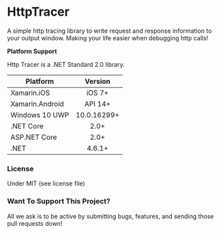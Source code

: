 # HttpTracer
A simple http tracing library to write request and response information to your output window. Making your life easier when debugging http calls!

**Platform Support**

Http Tracer is a .NET Standard 2.0 library.

|Platform|Version|
| ------------------- | :------------------: |
|Xamarin.iOS|iOS 7+|
|Xamarin.Android|API 14+|
|Windows 10 UWP|10.0.16299+|
|.NET Core|2.0+|
|ASP.NET Core|2.0+|
|.NET|4.6.1+|

### License
Under MIT (see license file)

### Want To Support This Project?
All we ask is to be active by submitting bugs, features, and sending those pull requests down!